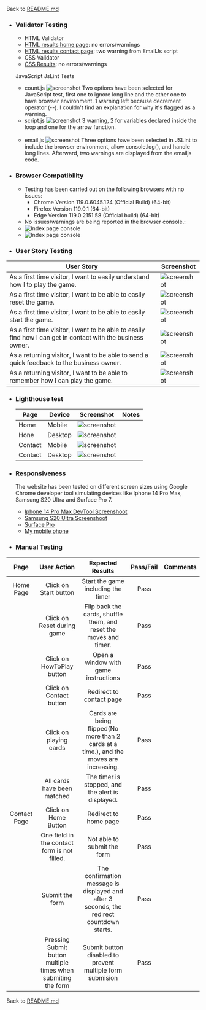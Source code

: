 Back to [README.md](/README.md)


- ### Validator Testing
  - HTML Validator
  - [HTML results home page](https://validator.w3.org/nu/?doc=https%3A%2F%2Fmariusmilitaru32.github.io%2FMemoryGame%2Findex.html): no errors/warnings
  - [HTML results contact page](https://validator.w3.org/nu/?doc=https%3A%2F%2Fmariusmilitaru32.github.io%2FMemoryGame%2Fcontact.html): two warning from EmailJs script
  - CSS Validator
  - [CSS Results](https://jigsaw.w3.org/css-validator/validator?uri=https%3A%2F%2Fmariusmilitaru32.github.io%2FMemoryGame%2Findex.html&profile=css3svg&usermedium=all&warning=1&vextwarning=&lang=en): no errors/warnings
  
  JavaScript JsLint Tests
   - count.js ![screenshot](documentation/tests/countJsLint.png) Two options have been selected for JavaScript test, first one to ignore long line and the other one to have browser environment. 1 warning left because decrement operator (--). I couldn't find an explanation for why it's flagged as a warning. 
   - script.js  ![screenshot](documentation/tests/scriptJsLint.png)  3 warning, 2 for variables declared inside the loop and one for the arrow function. <br><br>
   - email.js   ![screenshot](documentation/tests/emailjsJsLint.png)  Three options have been selected in JSLint to include the browser environment, allow console.log(), and handle long lines. Afterward, two warnings are displayed from the emailjs code.



- ### Browser Compatibility
  - Testing has been carried out on the following browsers with no issues:
    - Chrome Version 119.0.6045.124 (Official Build) (64-bit)
    - Firefox Version 119.0.1 (64-bit)
    - Edge Version 119.0.2151.58 (Official build) (64-bit)
   - No issues/warnings are being reported in the browser console.:
   - ![Index page console](documentation/tests/IndexPageConsole.png)
   - ![Index page console](documentation/tests/ContactPageConsole.png)


- ### User Story Testing
  
| User Story                                                                                                  | Screenshot                                         |
| ----------------------------------------------------------------------------------------------------------- | -------------------------------------------------- |
| As a first time visitor, I want to easily understand how I to play the game.                                | ![screenshot](documentation/tests/HowToPlayUser.png)|
| As a first time visitor, I want to be able to easily reset the game.                                        | ![screenshot](documentation/startbutton.png)       |
| As a first time visitor, I want to be able to easily start the game.                                        | ![screenshot](documentation/startbutton.png)       |
| As a first time visitor, I want to be able to easily find how I can get in contact with the business owner. | ![screenshot](documentation/contactpage.png)       |
| As a returning visitor, I want to be able to send a quick feedback to the business owner.                   | ![screenshot](documentation/contactpage.png)       |
| As a returning visitor, I want to be able to remember how I can play the game.                              | ![screenshot](documentation/tests/HowToPlayUser.png)|

 - ### Lighthouse test
    
   | Page      | Device  | Screenshot                                                    | Notes                                                                                        |
   | --------- | ------- | ------------------------------------------------------------- | -------------------------------------------------------------------------------------------- |
   | Home      | Mobile  | ![screenshot](documentation/tests/LighthouseIndexMobile.png)  |                                                                                              |
   | Hone      | Desktop | ![screenshot](documentation/tests/LighthouseIndexDesktop.png) |                                                                                              |
   | Contact   | Mobile  | ![screenshot](documentation/tests/LighthouseContactMobile.png)|                                                                                              |
   | Contact   | Desktop | ![screenshot](documentation/tests/LighthouseContactDekstop.png)|                                                                                             |

- ### Responsiveness
  The website has been tested on different screen sizes using Google Chrome developer tool simulating devices like Iphone 14 Pro Max, Samsung S20 Ultra and Surface Pro 7.
   - [Iphone 14 Pro Max DevTool Screenshoot](documentation/tests/Iphone14ProMax.png)
   - [Samsung S20 Ultra Screenshoot](documentation/tests/Galaxys20Ultra.png)
   - [Surface Pro](documentation/tests/SurfacePro.png)
   - [My mobile phone](documentation/tests/GalaxyNote20Ultra.PNG)

- ### Manual Testing
| Page |User Action |Expected Results  | Pass/Fail | Comments | 
| :---:   | :---: | :---: | :---: | :---: |
| Home Page | Click on Start button| Start the game including the timer| Pass
|           | Click on Reset during game| Flip back the cards, shuffle them, and reset the moves and timer.| Pass
|           | Click on HowToPlay button| Open a window with game instructions| Pass
|           | Click on Contact button| Redirect to contact page| Pass
|           | Click on playing cards| Cards are being flipped(No more than 2 cards at a time.), and the moves are increasing.| Pass
|           | All cards have been matched| The timer is stopped, and the alert is displayed.| Pass
|Contact Page| Click on Home Button| Redirect to home page| Pass
|            | One field in the contact form is not filled.| Not able to submit the form| Pass
|            | Submit the form| The confirmation message is displayed and after 3 seconds, the redirect countdown starts.| Pass
|            | Pressing Submit button multiple times when submiting the form| Submit button disabled to prevent multiple form submision| Pass

Back to [README.md](/README.md)